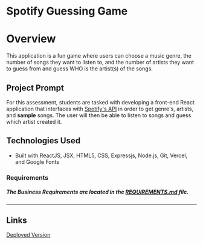 Spotify Guessing Game
===============================
# Overview

This application is a fun game where users can choose a music genre, the number of songs they want to listen to, and the number of artists they want to guess from and guess WHO is the artist(s) of the songs.

## Project Prompt
For this assessment, students are tasked with developing a front-end React application that interfaces with [Spotify's API](https://developer.spotify.com/) in order to get genre's, artists, and **sample** songs. The user will then be able to listen to songs and guess which artist created it.

## Technologies Used
- Built with ReactJS, JSX, HTML5, CSS, Expressjs, Node.js, Git, Vercel, and Google Fonts

### Requirements

##### The *Business Requirements* are located in the [REQUIREMENTS.md](REQUIREMENTS.md) file.

---

## Links

[Deployed Version](https://spotify-game.vercel.app/)
